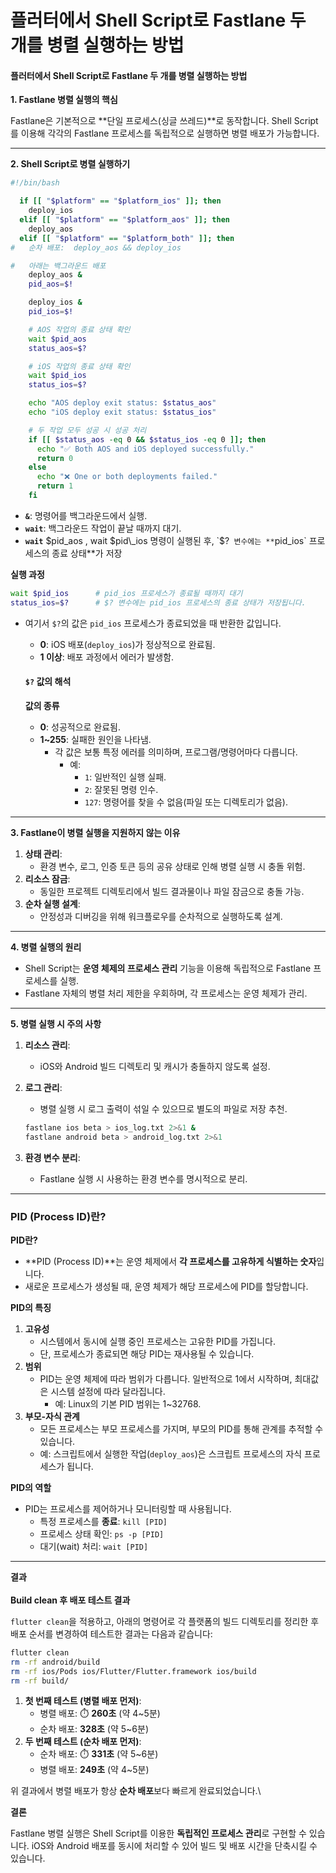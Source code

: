 # 플러터에서 Shell Script로 Fastlane 두 개를 병렬 실행하는 방법

#### **플러터에서 Shell Script로 Fastlane 두 개를 병렬 실행하는 방법**

**1. Fastlane 병렬 실행의 핵심**

Fastlane은 기본적으로 \*\*단일 프로세스(싱글 쓰레드)\*\*로 동작합니다. Shell Script를 이용해 각각의 Fastlane 프로세스를 독립적으로 실행하면 병렬 배포가 가능합니다.

***

**2. Shell Script로 병렬 실행하기**

```bash
#!/bin/bash

  if [[ "$platform" == "$platform_ios" ]]; then
    deploy_ios
  elif [[ "$platform" == "$platform_aos" ]]; then
    deploy_aos
  elif [[ "$platform" == "$platform_both" ]]; then
#   순차 배포:  deploy_aos && deploy_ios

#   아래는 백그라운드 배포
    deploy_aos &
    pid_aos=$!

    deploy_ios &
    pid_ios=$!

    # AOS 작업의 종료 상태 확인
    wait $pid_aos
    status_aos=$?

    # iOS 작업의 종료 상태 확인
    wait $pid_ios
    status_ios=$?

    echo "AOS deploy exit status: $status_aos"
    echo "iOS deploy exit status: $status_ios"

    # 두 작업 모두 성공 시 성공 처리
    if [[ $status_aos -eq 0 && $status_ios -eq 0 ]]; then
      echo "✅ Both AOS and iOS deployed successfully."
      return 0
    else
      echo "❌ One or both deployments failed."
      return 1
    fi
```

* **`&`**: 명령어를 백그라운드에서 실행.
* **`wait`**: 백그라운드 작업이 끝날 때까지 대기.
* **`wait`** $pid\_aos , wait $pid\_ios  명령이 실행된 후, `$?` 변수에는 **`pid_ios` 프로세스의 종료 상태**가 저장

**실행 과정**

```bash
wait $pid_ios      # pid_ios 프로세스가 종료될 때까지 대기
status_ios=$?      # $? 변수에는 pid_ios 프로세스의 종료 상태가 저장됩니다.
```

*   여기서 `$?`의 값은 `pid_ios` 프로세스가 종료되었을 때 반환한 값입니다.

    * **0**: iOS 배포(`deploy_ios`)가 정상적으로 완료됨.
    * **1 이상**: 배포 과정에서 에러가 발생함.



    #### **`$?` 값의 해석**

    **값의 종류**

    * **0**: 성공적으로 완료됨.
    * **1\~255**: 실패한 원인을 나타냄.
      * 각 값은 보통 특정 에러를 의미하며, 프로그램/명령어마다 다릅니다.
        * 예:
          * `1`: 일반적인 실행 실패.
          * `2`: 잘못된 명령 인수.
          * `127`: 명령어를 찾을 수 없음(파일 또는 디렉토리가 없음).



***

**3. Fastlane이 병렬 실행을 지원하지 않는 이유**

1. **상태 관리**:
   * 환경 변수, 로그, 인증 토큰 등의 공유 상태로 인해 병렬 실행 시 충돌 위험.
2. **리소스 잠금**:
   * 동일한 프로젝트 디렉토리에서 빌드 결과물이나 파일 잠금으로 충돌 가능.
3. **순차 실행 설계**:
   * 안정성과 디버깅을 위해 워크플로우를 순차적으로 실행하도록 설계.

***

**4. 병렬 실행의 원리**

* Shell Script는 **운영 체제의 프로세스 관리** 기능을 이용해 독립적으로 Fastlane 프로세스를 실행.
* Fastlane 자체의 병렬 처리 제한을 우회하며, 각 프로세스는 운영 체제가 관리.

***

**5. 병렬 실행 시 주의 사항**

1. **리소스 관리**:
   * iOS와 Android 빌드 디렉토리 및 캐시가 충돌하지 않도록 설정.
2.  **로그 관리**:

    * 병렬 실행 시 로그 출력이 섞일 수 있으므로 별도의 파일로 저장 추천.

    ```bash
    fastlane ios beta > ios_log.txt 2>&1 &
    fastlane android beta > android_log.txt 2>&1
    ```
3. **환경 변수 분리**:
   * Fastlane 실행 시 사용하는 환경 변수를 명시적으로 분리.

***

### **PID (Process ID)란?**

**PID란?**

* \*\*PID (Process ID)\*\*는 운영 체제에서 **각 프로세스를 고유하게 식별하는 숫자**입니다.
* 새로운 프로세스가 생성될 때, 운영 체제가 해당 프로세스에 PID를 할당합니다.

**PID의 특징**

1. **고유성**
   * 시스템에서 동시에 실행 중인 프로세스는 고유한 PID를 가집니다.
   * 단, 프로세스가 종료되면 해당 PID는 재사용될 수 있습니다.
2. **범위**
   * PID는 운영 체제에 따라 범위가 다릅니다. 일반적으로 1에서 시작하며, 최대값은 시스템 설정에 따라 달라집니다.
     * 예: Linux의 기본 PID 범위는 1\~32768.
3. **부모-자식 관계**
   * 모든 프로세스는 부모 프로세스를 가지며, 부모의 PID를 통해 관계를 추적할 수 있습니다.
   * 예: 스크립트에서 실행한 작업(`deploy_aos`)은 스크립트 프로세스의 자식 프로세스가 됩니다.

**PID의 역할**

* PID는 프로세스를 제어하거나 모니터링할 때 사용됩니다.
  * 특정 프로세스를 **종료**: `kill [PID]`
  * 프로세스 상태 확인: `ps -p [PID]`
  * 대기(wait) 처리: `wait [PID]`



***

**결과**\
\
**Build clean 후 배포 테스트 결과**

`flutter clean`을 적용하고, 아래의 명령어로 각 플랫폼의 빌드 디렉토리를 정리한 후 배포 순서를 변경하여 테스트한 결과는 다음과 같습니다:

```bash
flutter clean
rm -rf android/build
rm -rf ios/Pods ios/Flutter/Flutter.framework ios/build
rm -rf build/
```

1. **첫 번째 테스트 (병렬 배포 먼저)**:
   * 병렬 배포: ⏱️ **260초** (약 4\~5분)
   * 순차 배포: **328초** (약 5\~6분)
2. **두 번째 테스트 (순차 배포 먼저)**:
   * 순차 배포: ⏱️ **331초** (약 5\~6분)
   * 병렬 배포: **249초** (약 4\~5분)

위 결과에서 병렬 배포가 항상 **순차 배포**보다 빠르게 완료되었습니다.\


**결론**

Fastlane 병렬 실행은 Shell Script를 이용한 **독립적인 프로세스 관리**로 구현할 수 있습니다. iOS와 Android 배포를 동시에 처리할 수 있어 빌드 및 배포 시간을 단축시킬 수 있습니다.
